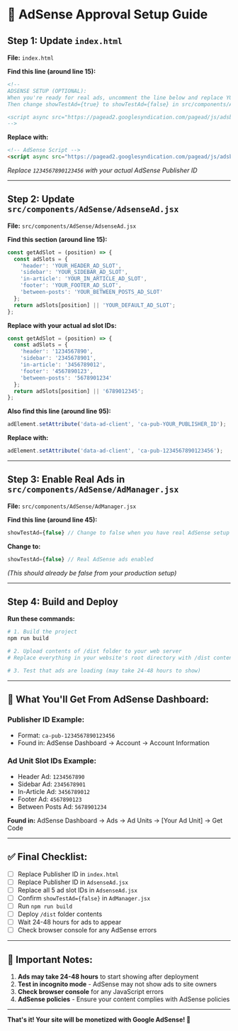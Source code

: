 # 🚀 AdSense Approval Setup Guide

## Step 1: Update `index.html`

**File:** `index.html`

**Find this line (around line 15):**
```html
<!-- 
ADSENSE SETUP (OPTIONAL):
When you're ready for real ads, uncomment the line below and replace YOUR_PUBLISHER_ID with your actual AdSense publisher ID.
Then change showTestAd={true} to showTestAd={false} in src/components/AdSense/AdManager.jsx

<script async src="https://pagead2.googlesyndication.com/pagead/js/adsbygoogle.js?client=ca-pub-YOUR_PUBLISHER_ID" crossorigin="anonymous"></script>
-->
```

**Replace with:**
```html
<!-- AdSense Script -->
<script async src="https://pagead2.googlesyndication.com/pagead/js/adsbygoogle.js?client=ca-pub-1234567890123456" crossorigin="anonymous"></script>
```
*Replace `1234567890123456` with your actual AdSense Publisher ID*

---

## Step 2: Update `src/components/AdSense/AdsenseAd.jsx`

**File:** `src/components/AdSense/AdsenseAd.jsx`

**Find this section (around line 15):**
```javascript
const getAdSlot = (position) => {
  const adSlots = {
    'header': 'YOUR_HEADER_AD_SLOT',
    'sidebar': 'YOUR_SIDEBAR_AD_SLOT', 
    'in-article': 'YOUR_IN_ARTICLE_AD_SLOT',
    'footer': 'YOUR_FOOTER_AD_SLOT',
    'between-posts': 'YOUR_BETWEEN_POSTS_AD_SLOT'
  };
  return adSlots[position] || 'YOUR_DEFAULT_AD_SLOT';
};
```

**Replace with your actual ad slot IDs:**
```javascript
const getAdSlot = (position) => {
  const adSlots = {
    'header': '1234567890',
    'sidebar': '2345678901', 
    'in-article': '3456789012',
    'footer': '4567890123',
    'between-posts': '5678901234'
  };
  return adSlots[position] || '6789012345';
};
```

**Also find this line (around line 95):**
```javascript
adElement.setAttribute('data-ad-client', 'ca-pub-YOUR_PUBLISHER_ID');
```

**Replace with:**
```javascript
adElement.setAttribute('data-ad-client', 'ca-pub-1234567890123456');
```

---

## Step 3: Enable Real Ads in `src/components/AdSense/AdManager.jsx`

**File:** `src/components/AdSense/AdManager.jsx`

**Find this line (around line 45):**
```javascript
showTestAd={false} // Change to false when you have real AdSense setup
```

**Change to:**
```javascript
showTestAd={false} // Real AdSense ads enabled
```
*(This should already be false from your production setup)*

---

## Step 4: Build and Deploy

**Run these commands:**
```bash
# 1. Build the project
npm run build

# 2. Upload contents of /dist folder to your web server
# Replace everything in your website's root directory with /dist contents

# 3. Test that ads are loading (may take 24-48 hours to show)
```

---

## 🎯 **What You'll Get From AdSense Dashboard:**

### **Publisher ID Example:**
- Format: `ca-pub-1234567890123456`
- Found in: AdSense Dashboard → Account → Account Information

### **Ad Unit Slot IDs Example:**
- Header Ad: `1234567890`
- Sidebar Ad: `2345678901`  
- In-Article Ad: `3456789012`
- Footer Ad: `4567890123`
- Between Posts Ad: `5678901234`

**Found in:** AdSense Dashboard → Ads → Ad Units → [Your Ad Unit] → Get Code

---

## ✅ **Final Checklist:**

- [ ] Replace Publisher ID in `index.html`
- [ ] Replace Publisher ID in `AdsenseAd.jsx`
- [ ] Replace all 5 ad slot IDs in `AdsenseAd.jsx`
- [ ] Confirm `showTestAd={false}` in `AdManager.jsx`
- [ ] Run `npm run build`
- [ ] Deploy `/dist` folder contents
- [ ] Wait 24-48 hours for ads to appear
- [ ] Check browser console for any AdSense errors

---

## 🚨 **Important Notes:**

1. **Ads may take 24-48 hours** to start showing after deployment
2. **Test in incognito mode** - AdSense may not show ads to site owners
3. **Check browser console** for any JavaScript errors
4. **AdSense policies** - Ensure your content complies with AdSense policies

---

**That's it! Your site will be monetized with Google AdSense! 🎉**